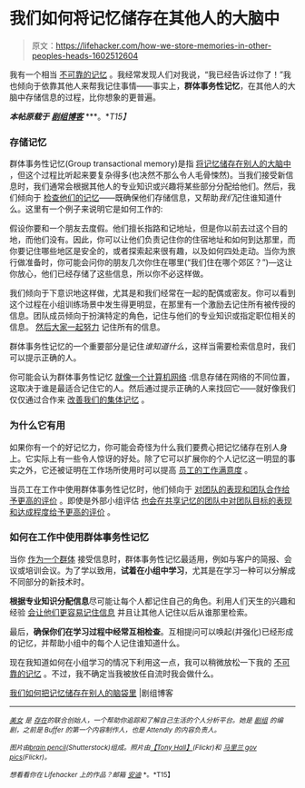 # 我们如何将记忆储存在其他人的大脑中

> 原文：<https://lifehacker.com/how-we-store-memories-in-other-peoples-heads-1602512604>

我有一个相当 [不可靠的记忆](http://blog.pickcrew.com/the-science-of-memory-and-some-uncommon-tricks-you-can-do-to-enhance-it/) 。我经常发现人们对我说，“我已经告诉过你了！”我也倾向于依靠其他人来帮我记住事情——事实上，**群体事务性记忆**，在其他人的大脑中存储信息的过程，比你想象的更普遍。



***本帖原载于*** [***剧组博客***](http://blog.pickcrew.com/how-we-store-memories-in-other-peoples-heads-to-improve-our-teamwork/) ***。**T15】*

### 存储记忆

群体事务性记忆(Group transactional memory)是指 [将记忆储存在别人的大脑中](http://medicalxpress.com/news/2011-08-couples-collaborative-dialogue-memory.html) ，但这个过程比听起来要复杂得多(也决然不那么令人毛骨悚然)。当我们接受新信息时，我们通常会根据其他人的专业知识或兴趣将某些部分分配给他们。然后，我们倾向于 [检查他们的记忆](http://gom.sagepub.com/content/25/4/373)——既确保他们存储信息，又帮助*我们*记住谁知道什么。这里有一个例子来说明它是如何工作的:

假设你要和一个朋友去度假。他们擅长指路和记地址，但是你以前去过这个目的地，而他们没有。因此，你可以让他们负责记住你的住宿地址和如何到达那里，而你要记住哪些地区是安全的，或者探索起来很有趣，以及如何四处走动。当你为旅行做准备时，你可能会问你的朋友几次你住在哪里(“我们住在哪个郊区？”)—这让你放心，他们已经存储了这些信息，所以你不必这样做。

我们倾向于下意识地这样做，尤其是和我们经常在一起的配偶或密友。你可以看到这个过程在小组训练场景中发生得更明显，在那里有一个激励去记住所有被传授的信息。团队成员倾向于扮演特定的角色，记住与他们的专业知识或指定职位相关的信息。 [然后大家一起努力](http://gom.sagepub.com/content/25/4/373) 记住所有的信息。

群体事务性记忆的一个重要部分是记住*谁知道什么*，这样当需要检索信息时，我们可以提示正确的人。

你可能会认为群体事务性记忆 [就像一个计算机网络](http://guilfordjournals.com/doi/abs/10.1521/soco.1995.13.3.319) :信息存储在网络的不同位置，这取决于谁是最适合记住它的人。然后通过提示正确的人来找回它——就好像我们仅仅通过合作来 [改善我们的集体记忆](https://lifehacker.com/how-to-train-your-brain-and-boost-your-memory-like-a-us-5897708) 。

### 为什么它有用

如果你有一个的好记忆力，你可能会奇怪为什么我们要费心把记忆储存在别人身上。它实际上有一些令人惊讶的好处。除了它可以扩展你的个人记忆这一明显的事实之外，它还被证明在工作场所使用时可以提高 [员工的工作满意度](http://bja.oxfordjournals.org/content/100/3/327) 。

当员工在工作中使用群体事务性记忆时，他们倾向于 [对团队的表现和团队合作给予更高的评价](http://bja.oxfordjournals.org/content/100/3/327) 。即使是外部小组评估 [也会在共享记忆的团队中对团队目标的表现和达成程度给予更高的评价](http://psycnet.apa.org/?&fa=main.doiLanding&doi=10.1037/0021-9010.88.5.866) 。

### 如何在工作中使用群体事务性记忆

当你 [作为一个群体](http://psp.sagepub.com/content/21/4/384) 接受信息时，群体事务性记忆最适用，例如与客户的简报、会议或培训会议。为了学以致用，**试着在小组中学习**，尤其是在学习一种可以分解成不同部分的新技术时。

**根据专业知识分配信息**尽可能让每个人都记住自己的角色。利用人们天生的兴趣和经验 [会让他们更容易记住信息](http://www.ncbi.nlm.nih.gov/pubmed/11761309) 并且让其他人记住以后从谁那里检索。

最后，**确保你们在学习过程中经常互相检查**。互相提问可以唤起(并强化)已经形成的记忆，并帮助小组中的每个人记住谁知道什么。

现在我知道如何在小组学习的情况下利用这一点，我可以稍微放松一下我的 [不可靠的记忆](https://lifehacker.com/why-your-memory-sucks-and-what-you-can-do-about-it-596782066) 。不过，我不确定当我被放任自流时我会做什么。

[我们如何把记忆储存在别人的脑袋里](http://blog.pickcrew.com/how-we-store-memories-in-other-peoples-heads-to-improve-our-teamwork/) |剧组博客

* * *

[<small>*美女*</small>](https://twitter.com/bellebcooper) <small>*是*</small> [<small>*存在*</small>](https://exist.io/)<small>*的联合创始人，一个帮助你追踪和了解自己生活的个人分析平台。她是*</small> [<small>*剧组*</small>](http://pickcrew.com/) <small>*的编剧，之前是 Buffer 的第一个内容制作人，也是 Attendly 的内容负责人。*</small>

<small>*图片由*</small>[<small>*brain pencil*</small>](http://www.shutterstock.com/pic.mhtml?id=195921536&src=id)<small>*(Shutterstock)组成。照片由*</small>[<small>*【Tony Hall】*</small>](https://www.flickr.com/photos/anotherphotograph/3649500513)<small>*(Flickr)和*</small> [<small>*马里兰 gov pics*</small>](https://www.flickr.com/photos/mdgovpics/11049120846)<small>*(Flickr)。*</small>

<small>*想看看你在 Lifehacker 上的作品？邮箱*</small> [<small>*安迪*</small>](mailto:andy@lifehacker.com) <small>*。*T15】</small>